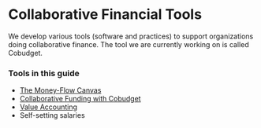 # Collaborative Financial Tools

We develop various tools \(software and practices\) to support organizations doing collaborative finance. The tool we are currently working on is called Cobudget.

### Tools in this guide

* [The Money-Flow Canvas](https://greaterthan.gitbooks.io/greaterthan-s-guide-to-collaborative-finance/content/the-money-flow-canvas.html)
* [Collaborative Funding with Cobudget](https://greaterthan.gitbooks.io/greaterthan-s-guide-to-collaborative-finance/content/cobudget.html)
* [Value Accounting](https://greaterthan.gitbooks.io/greaterthan-s-guide-to-collaborative-finance/content/value-accounting.html)
* Self-setting salaries




